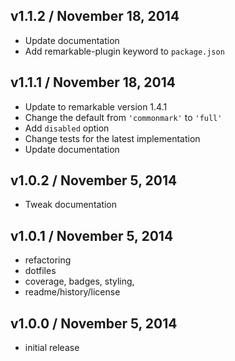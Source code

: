 ## v1.1.2 / November 18, 2014

- Update documentation
- Add remarkable-plugin keyword to `package.json`

## v1.1.1 / November 18, 2014

- Update to remarkable version 1.4.1
- Change the default from `'commonmark'` to `'full'`
- Add `disabled` option
- Change tests for the latest implementation
- Update documentation

## v1.0.2 / November 5, 2014

- Tweak documentation

## v1.0.1 / November 5, 2014

- refactoring
- dotfiles
- coverage, badges, styling,
- readme/history/license

## v1.0.0 / November 5, 2014

- initial release
